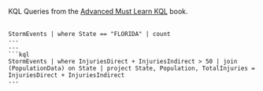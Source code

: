 KQL Queries from the [Advanced Must Learn KQL](https://amzn.to/4ocNTON) book.
<br><br>
```kql
StormEvents | where State == "FLORIDA" | count
---
---
```kql
StormEvents | where InjuriesDirect + InjuriesIndirect > 50 | join (PopulationData) on State | project State, Population, TotalInjuries = InjuriesDirect + InjuriesIndirect
---

